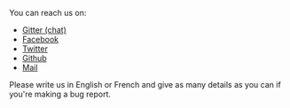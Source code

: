 You can reach us on:
  * [Gitter (chat)](https://gitter.im/CaptainFact)
  * [Facebook](https://www.facebook.com/CaptainFact.io)
  * [Twitter](https://twitter.com/CaptainFact_io)
  * [Github](https://github.com/CaptainFact)
  * [Mail](mailto:contact@captainfact.io)

Please write us in English or French and give as many details
as you can if you're making a bug report.
